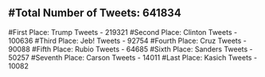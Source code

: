 #Total Number of Tweets: 641834 
---
#First Place: Trump Tweets - 219321
#Second Place: Clinton Tweets - 100636
#Third Place: Jeb! Tweets - 92754
#Fourth Place: Cruz Tweets - 90088
#Fifth Place: Rubio Tweets - 64685
#Sixth Place: Sanders Tweets - 50257
#Seventh Place: Carson Tweets - 14011
#Last Place: Kasich Tweets - 10082
